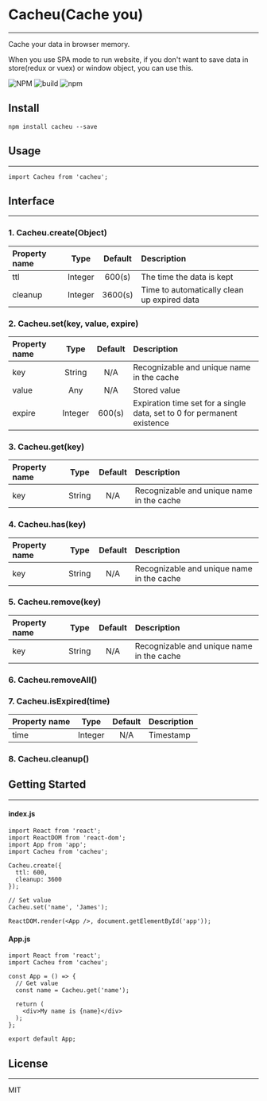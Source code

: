 # Cacheu(Cache you)
***
Cache your data in browser memory.

When you use SPA mode to run website, if you don't want to save data in store(redux or vuex) or window object, you can use this.

![NPM](https://img.shields.io/npm/l/cacheu)
![build](https://img.shields.io/badge/build-passing-success.svg)
![npm](https://img.shields.io/npm/v/cacheu)

## Install
```
npm install cacheu --save
```

## Usage
***
```
import Cacheu from 'cacheu';
```

## Interface
***
### 1. Cacheu.create(Object)

| Property name | Type | Default | Description | 
| :---- | :----: | :----: | :---- |
| ttl  | Integer | 600(s) | The time the data is kept |
| cleanup  | Integer | 3600(s) | Time to automatically clean up expired data |

### 2. Cacheu.set(key, value, expire)

| Property name | Type | Default | Description | 
| :---- | :----: | :----: | :---- |
| key | String | N/A | Recognizable and unique name in the cache |
| value | Any | N/A | Stored value |
| expire | Integer | 600(s) | Expiration time set for a single data, set to 0 for permanent existence |

### 3. Cacheu.get(key)

| Property name | Type | Default | Description | 
| :---- | :----: | :----: | :---- |
| key | String | N/A | Recognizable and unique name in the cache |

### 4. Cacheu.has(key)

| Property name | Type | Default | Description | 
| :---- | :----: | :----: | :---- |
| key | String | N/A | Recognizable and unique name in the cache |

### 5. Cacheu.remove(key)

| Property name | Type | Default | Description | 
| :---- | :----: | :----: | :---- |
| key | String | N/A | Recognizable and unique name in the cache |

### 6. Cacheu.removeAll()

### 7. Cacheu.isExpired(time)

| Property name | Type | Default | Description | 
| :---- | :----: | :----: | :---- |
| time | Integer | N/A | Timestamp |

### 8. Cacheu.cleanup()

## Getting Started
***

#### index.js
```
import React from 'react';
import ReactDOM from 'react-dom';
import App from 'app';
import Cacheu from 'cacheu';

Cacheu.create({
  ttl: 600,
  cleanup: 3600
});

// Set value
Cacheu.set('name', 'James');

ReactDOM.render(<App />, document.getElementById('app'));
```

#### App.js
```
import React from 'react';
import Cacheu from 'cacheu';

const App = () => {
  // Get value
  const name = Cacheu.get('name');
  
  return (
    <div>My name is {name}</div>
  );
};

export default App;
```

## License
***
MIT
